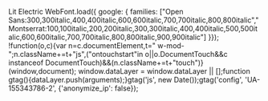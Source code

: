  Lit Electric        WebFont.load({ google: { families: \["Open Sans:300,300italic,400,400italic,600,600italic,700,700italic,800,800italic","Montserrat:100,100italic,200,200italic,300,300italic,400,400italic,500,500italic,600,600italic,700,700italic,800,800italic,900,900italic"\] }}); !function(o,c){var n=c.documentElement,t=" w-mod-";n.className+=t+"js",("ontouchstart"in o||o.DocumentTouch&&c instanceof DocumentTouch)&&(n.className+=t+"touch")}(window,document);   window.dataLayer = window.dataLayer || \[\];function gtag(){dataLayer.push(arguments);}gtag('js', new Date());gtag('config', 'UA-155343786-2', {'anonymize\_ip': false});
